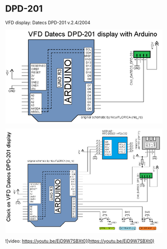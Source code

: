# DPD-201
VFD display: Datecs DPD-201 v.2.4/2004

![test schematic](https://github.com/tehniq3/DPD-201/blob/main/DPD-201_Arduino_schematic.png)

![clock](https://github.com/tehniq3/DPD-201/blob/main/DPD-201_clock_Arduino_schematic.png)

![video: https://youtu.be/EjD9W7SBXt0](https://youtu.be/EjD9W7SBXt0)

